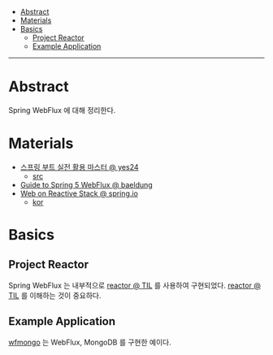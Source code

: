 - [Abstract](#abstract)
- [Materials](#materials)
- [Basics](#basics)
  - [Project Reactor](#project-reactor)
  - [Example Application](#example-application)

----

# Abstract

Spring WebFlux 에 대해 정리한다.

# Materials

* [스프링 부트 실전 활용 마스터 @ yes24](http://www.yes24.com/Product/Goods/101803558)
  * [src](https://github.com/onlybooks/spring-boot-reactive)
* [Guide to Spring 5 WebFlux @ baeldung](https://www.baeldung.com/spring-webflux)
* [Web on Reactive Stack @ spring.io](https://docs.spring.io/spring-framework/docs/5.2.6.RELEASE/spring-framework-reference/web-reactive.html#webflux)
  * [kor](https://godekdls.github.io/Reactive%20Spring/contents/)

# Basics

## Project Reactor

Spring WebFlux 는 내부적으로 [reactor @ TIL](/reactor/README.md) 를 사용하여 구현되었다. [reactor @ TIL](/reactor/README.md) 를 이해하는 것이 중요하다.

## Example Application

[wfmongo](https://github.com/iamslash/spring-examples/tree/master/wfmongo) 는 WebFlux, MongoDB 를 구현한 예이다.
